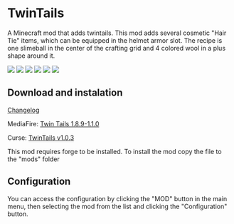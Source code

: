 # TwinTails

A Minecraft mod that adds twintails. This mod adds several cosmetic "Hair Tie" items, which can be equipped in the helmet armor slot. The recipe is one slimeball in the center of the crafting grid and 4 colored wool in a plus shape around it.

![](https://raw.githubusercontent.com/hea3ven/TwinTails/master/twintails_ingame.png)
![](https://raw.githubusercontent.com/hea3ven/TwinTails/master/twintails_ingame2.png)
![](https://raw.githubusercontent.com/hea3ven/TwinTails/master/twintails_ingame3.png)
![](https://raw.githubusercontent.com/hea3ven/TwinTails/master/twintails_ingame4.png)
![](https://raw.githubusercontent.com/hea3ven/TwinTails/master/twintails_ingame5.png)
![](https://raw.githubusercontent.com/hea3ven/TwinTails/master/twintails_ingame6.png)

## Download and instalation

[Changelog](https://github.com/hea3ven/TwinTails/blob/master/CHANGELOG)

MediaFire: [Twin Tails 1.8.9-1.1.0](http://www.mediafire.com/download/v142nz1umz0j9c3/TwinTails-1.8.9-1.1.0.jar)

Curse: [TwinTails v1.0.3](http://minecraft.curseforge.com/mc-mods/229959-twintails/files/2238282)

This mod requires forge to be installed.
To install the mod copy the file to the "mods" folder

## Configuration

You can access the configuration by clicking the "MOD" button in the main menu, then selecting the mod from the list and clicking the "Configuration" button.
